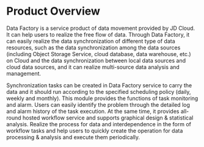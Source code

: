 # Product Overview

Data Factory is a service product of data movement provided by JD Cloud. It can help users to realize the free flow of data. Through Data Factory, it can easily realize the data synchronization of different type of data resources, such as the data synchronization among the data sources (including Object Storage Service, cloud database, data warehouse, etc.) on Cloud and the data synchronization between local data sources and cloud data sources, and it can realize multi-source data analysis and management.

Synchronization tasks can be created in Data Factory service to carry the data and it should run according to the specified scheduling policy (daily, weekly and monthly). This module provides the functions of task monitoring and alarm. Users can easily identify the problem through the detailed log and alarm history of the task execution. At the same time, it provides all-round hosted workflow service and supports graphical design & statistical analysis. Realize the process for data and interdependence in the form of workflow tasks and help users to quickly create the operation for data processing & analysis and execute them periodically.